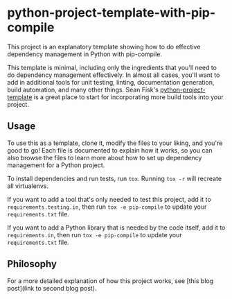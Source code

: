 python-project-template-with-pip-compile
========================================
This project is an explanatory template showing how to do effective dependency management in Python
with pip-compile.

This template is minimal, including only the ingredients that you'll need to do dependency
management effectively. In almost all cases, you'll want to add in additional tools for unit
testing, linting, documentation generation, build automation, and many other things. Sean Fisk's
[python-project-template](https://github.com/seanfisk/python-project-template) is a great place to
start for incorporating more build tools into your project.

Usage
-----
To use this as a template, clone it, modify the files to your liking, and you're good to go! Each
file is documented to explain how it works, so you can also browse the files to learn more about how
to set up dependency management for a Python project.

To install dependencies and run tests, run `tox`. Running `tox -r` will recreate all virtualenvs.

If you want to add a tool that's only needed to test this project, add it to
`requirements.testing.in`, then run `tox -e pip-compile` to update your `requirements.txt` file.

If you want to add a Python library that is needed by the code itself, add it to `requirements.in`,
then run `tox -e pip-compile` to update your `requirements.txt` file.

Philosophy
----------
For a more detailed explanation of how this project works, see [this blog post](link to second blog post).
